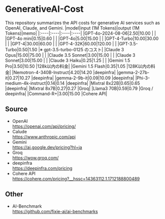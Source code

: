# GenerativeAI-Cost
This repository summarizes the API costs for generative AI services such as OpenAI, Claude, and Gemini.
|model|input (1M Tokens)|output (1M Tokens)|memo|
|:----|:----|:----|:----|
|GPT-4o-2024-08-06|$2.50 |$10.00 | |
|GPT-4o mini|$0.15 |$0.60 | |
|GPT-4o|$5.00 |$15.00 | |
|GPT-4-Turbo|$10.00 |$30.00 | |
|GPT-4|$30.00 |$60.00 | |
|GPT-4-32K|$60.00 |$120.00 | |
|GPT-3.5-Turbo|$0.50 |$1.50 |※ gpt-3.5-turbo-0125 のコスト|
|Claude 3 Opus|$15.00 |$75.00 | |
|Claude 3.5 Sonnet|$3.00 |$15.00 | |
|Claude 3 Sonnet|$3.00 |$15.00 | |
|Claude 3 Haiku|$0.25 |$1.25 | |
|Gemini 1.5 Pro|$3.50 |$10.50 |128k以内の料金|
|Gemini 1.5 Flash|$0.35 |$1.05 |128K以内の料金|
|Nemotron-4-340B-Instruct|$4.20 |$14.20 |deepinfra|
|gemma-2-27b-it|$0.27 |$10.27 |deepinfra|
|gemma-2-9b-it|$0.09 |$10.09 |deepinfra|
|Phi-3-medium-4k-instruct|$0.14 |$0.14 |deepinfra|
|Mixtral 8x22B|$0.65 |$0.65 |deepinfra|
|Mixtral 8x7B|$0.27 |$0.27 |Groq|
|Llama3 70B|$0.59 |$0.79 |Groq / deepinfra|
|Command-R+|$3.00 |$15.00 |Cohere API|

## Source
- OpenAI  
https://openai.com/api/pricing/
- Calude  
https://www.anthropic.com/api
- Gemini  
https://ai.google.dev/pricing?hl=ja
- Groq  
https://wow.groq.com/
- deepinfra  
https://deepinfra.com/pricing
- Cohere API  
https://cohere.com/pricing?__hssc=14363112.1.1712188800489

## Other  
- AI-Benchmark  
https://github.com/fixie-ai/ai-benchmarks
